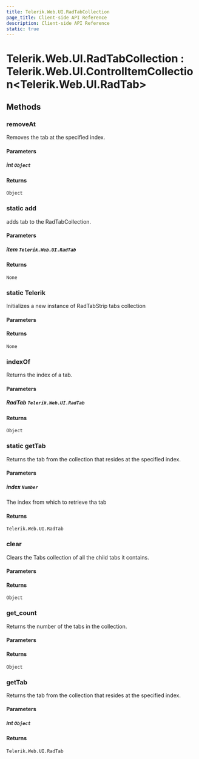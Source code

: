 ```yaml
---
title: Telerik.Web.UI.RadTabCollection
page_title: Client-side API Reference
description: Client-side API Reference
static: true
---
```


# Telerik.Web.UI.RadTabCollection  : Telerik.Web.UI.ControlItemCollection<Telerik.Web.UI.RadTab>

## Methods

### removeAt

Removes the tab at the specified index.

#### Parameters

##### int `Object`

#### Returns

`Object` 

### static add

adds tab to the RadTabCollection.

#### Parameters

##### item `Telerik.Web.UI.RadTab`

#### Returns

`None` 

### static Telerik

Initializes a new instance of RadTabStrip tabs collection

#### Parameters

#### Returns

`None` 

### indexOf

Returns the index of a tab.

#### Parameters

##### RadTab `Telerik.Web.UI.RadTab`

#### Returns

`Object` 

### static getTab

Returns the tab from the collection that resides at the specified index.

#### Parameters

##### index `Number`

The index from which to retrieve tha tab 

#### Returns

`Telerik.Web.UI.RadTab` 

### clear

Clears the Tabs collection of all the child tabs it contains.

#### Parameters

#### Returns

`Object` 

### get_count

Returns the number of the tabs in the collection.

#### Parameters

#### Returns

`Object` 

### getTab

Returns the tab from the collection that resides at the specified index.

#### Parameters

##### int `Object`

#### Returns

`Telerik.Web.UI.RadTab` 


